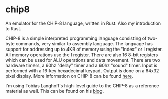# chip8

An emulator for the CHIP-8 language, written in Rust. Also my introduction to Rust.

CHIP-8 is a simple interpreted programming language consisting of two-byte commands, very similar to assembly language. The language has support for addressing up to 4KB of memory using the "Index" or I register. All memory operations use the I register. There are also 16 8-bit registers which can be used for ALU operations and data movement. There are two hardware timers, a 60hz "delay" timer and a 60hz "sound" timer. Input is performed with a 16-key hexadecimal keypad. Output is done on a 64x32 pixel display. More information on CHIP-8 can be found [here](https://en.wikipedia.org/wiki/CHIP-8).

I'm using Tobias Langhoff's high-level guide to the CHIP-8 as a reference material as well. This can be found on his [blog](https://tobiasvl.github.io/blog/write-a-chip-8-emulator/).
